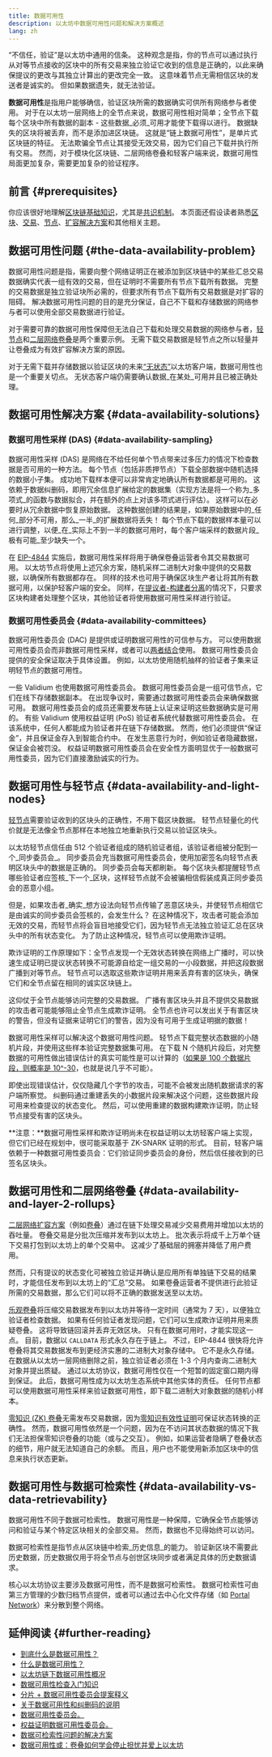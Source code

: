 ```yaml
---
title: 数据可用性
description: 以太坊中数据可用性问题和解决方案概述
lang: zh
---
```


“不信任，验证”是以太坊中通用的信条。 这种观念是指，你的节点可以通过执行从对等节点接收的区块中的所有交易来独立验证它收到的信息是正确的，以此来确保提议的更改与其独立计算出的更改完全一致。 这意味着节点无需相信区块的发送者是诚实的。 但如果数据遗失，就无法验证。

**数据可用性**是指用户能够确信，验证区块所需的数据确实可供所有网络参与者使用。 对于在以太坊一层网络上的全节点来说，数据可用性相对简单；全节点下载每个区块中所有数据的副本 - 这些数据_必须_可用才能使下载得以进行。 数据缺失的区块将被丢弃，而不是添加进区块链。 这就是“链上数据可用性”，是单片式区块链的特征。 无法欺骗全节点让其接受无效交易，因为它们自己下载并执行所有交易。 然而，对于模块化区块链、二层网络卷叠和轻客户端来说，数据可用性局面更加复杂，需要更加复杂的验证程序。

## 前言 {#prerequisites}

你应该很好地理解[区块链基础知识](/developers/docs/intro-to-ethereum/)，尤其是[共识机制](/developers/docs/consensus-mechanisms/)。 本页面还假设读者熟悉[区块](/developers/docs/blocks/)、[交易](/developers/docs/transactions/)、[节点](/developers/docs/nodes-and-clients/)、[扩容解决方案](/developers/docs/scaling/)和其他相关主题。

## 数据可用性问题 {#the-data-availability-problem}

数据可用性问题是指，需要向整个网络证明正在被添加到区块链中的某些汇总交易数据确实代表一组有效的交易，但在证明时不需要所有节点下载所有数据。 完整的交易数据是独立验证块所必需的，但要求所有节点下载所有交易数据是对扩容的阻碍。 解决数据可用性问题的目的是充分保证，自己不下载和存储数据的网络参与者可以使用全部交易数据进行验证。

对于需要可靠的数据可用性保障但无法自己下载和处理交易数据的网络参与者，[轻节点](/developers/docs/nodes-and-clients/light-clients)和[二层网络卷叠](/developers/docs/scaling)是两个重要示例。 无需下载交易数据是轻节点之所以轻量并让卷叠成为有效扩容解决方案的原因。

对于无需下载并存储数据以验证区块的未来[“无状态”](/roadmap/statelessness)以太坊客户端，数据可用性也是一个重要关切点。 无状态客户端仍需要确认数据_在某处_可用并且已被正确处理。

## 数据可用性解决方案 {#data-availability-solutions}

### 数据可用性采样 (DAS) {#data-availability-sampling}

数据可用性采样 (DAS) 是网络在不给任何单个节点带来过多压力的情况下检查数据是否可用的一种方法。 每个节点（包括非质押节点）下载全部数据中随机选择的数据小子集。 成功地下载样本便可以非常肯定地确认所有数据都是可用的。 这依赖于数据纠删码，即用冗余信息扩展给定的数据集（实现方法是将一个称为_多项式_的函数与数据拟合，并在额外的点上对该多项式进行评估）。 这样可以在必要时从冗余数据中恢复原始数据。 这种数据创建的结果是，如果原始数据中的_任何_部分不可用，那么_一半_的扩展数据将丢失！ 每个节点下载的数据样本量可以进行调整，以便_在_实际上不到一半的数据可用时，每个客户端采样的数据片段_极有可能_至少缺失一个。

在 [EIP-4844](/roadmap/danksharding) 实施后，数据可用性采样将用于确保卷叠运营者令其交易数据可用。 以太坊节点将使用上述冗余方案，随机采样二进制大对象中提供的交易数据，以确保所有数据都存在。 同样的技术也可用于确保区块生产者让将其所有数据可用，以保护轻客户端的安全。 同样，在[提议者-构建者分离](/roadmap/pbs)的情况下，只要求区块构建者处理整个区块，其他验证者将使用数据可用性采样进行验证。

### 数据可用性委员会 {#data-availability-committees}

数据可用性委员会 (DAC) 是提供或证明数据可用性的可信参与方。 可以使用数据可用性委员会而非数据可用性采样，或者可以[两者结合](https://hackmd.io/@vbuterin/sharding_proposal#Why-not-use-just-committees-and-not-DAS)使用。 数据可用性委员会提供的安全保证取决于具体设置。 例如，以太坊使用随机抽样的验证者子集来证明轻节点的数据可用性。

一些 Validium 也使用数据可用性委员会。 数据可用性委员会是一组可信节点，它们在线下存储数据副本。 在出现争议时，需要通过数据可用性委员会来确保数据可用。 数据可用性委员会的成员还需要发布链上认证来证明这些数据确实是可用的。 有些 Validium 使用权益证明 (PoS) 验证者系统代替数据可用性委员会。 在该系统中，任何人都能成为验证者并在链下存储数据。 然而，他们必须提供“保证金”，并且保证金存入到智能合约中。 在发生恶意行为时，例如验证者隐藏数据，保证金会被罚没。 权益证明数据可用性委员会在安全性方面明显优于一般数据可用性委员，因为它们直接激励诚实的行为。

## 数据可用性与轻节点 {#data-availability-and-light-nodes}

[轻节点](/developers/docs/nodes-and-clients/light-clients)需要验证收到的区块头的正确性，不用下载区块数据。 轻节点轻量化的代价就是无法像全节点那样在本地独立地重新执行交易以验证区块头。

以太坊轻节点信任由 512 个验证者组成的随机验证者组，该验证者组被分配到一个_同步委员会_。 同步委员会充当数据可用性委员会，使用加密签名向轻节点表明区块头中的数据是正确的。 同步委员会每天都刷新。 每个区块头都提醒轻节点哪些验证者应签核_下一个_区块，这样轻节点就不会被骗相信假装成真正同步委员会的恶意小组。

但是，如果攻击者_确实_想方设法向轻节点传输了恶意区块头，并使轻节点相信它是由诚实的同步委员会签核的，会发生什么？ 在这种情况下，攻击者可能会添加无效的交易，而轻节点将会盲目地接受它们，因为轻节点无法独立验证汇总在区块头中的所有状态变化。 为了防止这种情况，轻节点可以使用欺诈证明。

欺诈证明的工作原理如下：全节点发现一个无效状态转换在网络上广播时，可以快速生成证明已提议状态转换不可能源自给定一组交易的一小段数据，并把这段数据广播到对等节点。 轻节点可以选取这些欺诈证明并用来丢弃有害的区块头，确保它们和全节点留在相同的诚实区块链上。

这仰仗于全节点能够访问完整的交易数据。 广播有害区块头并且不提供交易数据的攻击者可能能够阻止全节点生成欺诈证明。 全节点也许可以发出关于有害区块的警告，但没有证据来证明它们的警告，因为没有可用于生成证明据的数据！

数据可用性采样可以解决这个数据可用性问题。 轻节点下载完整状态数据的小随机片段，并使用这些样本验证完整数据集可用。 在下载 N 个随机片段后，对完整数据的可用性做出错误估计的真实可能性是可以计算的（[如果是 100 个数据片段，则概率是 10^-30](https://dankradfeist.de/ethereum/2019/12/20/data-availability-checks.html)，也就是说几乎不可能）。

即使出现错误估计，仅仅隐藏几个字节的攻击，可能不会被发出随机数据请求的客户端所察觉。 纠删码通过重建丢失的小数据片段来解决这个问题，这些数据片段可用来检查提议的状态变化。 然后，可以使用重建的数据构建欺诈证明，防止轻节点接受有害的区块头。

**注意：**数据可用性采样和欺诈证明尚未在权益证明以太坊轻客户端上实现，但它们已经在规划中，很可能采取基于 ZK-SNARK 证明的形式。 目前，轻客户端依赖于一种数据可用性委员会：它们验证同步委员会的身份，然后信任接收到的已签名区块头。

## 数据可用性和二层网络卷叠 {#data-availability-and-layer-2-rollups}

[二层网络扩容方案](/layer-2/)（例如[卷叠](/glossary/#rollups)）通过在链下处理交易减少交易费用并增加以太坊的吞吐量。 卷叠交易是分批次压缩并发布到以太坊上。 批次表示将成千上万单个链下交易打包到以太坊上的单个交易中。 这减少了基础层的拥塞并降低了用户费用。

然而，只有提议的状态变化可被独立验证并确认是应用所有单独链下交易的结果时，才能信任发布到以太坊上的“汇总”交易。 如果卷叠运营者不提供进行此验证所需的交易数据，那么它们可以将不正确的数据发送至以太坊。

[乐观卷叠](/developers/docs/scaling/optimistic-rollups/)将压缩交易数据发布到以太坊并等待一定时间（通常为 7 天），以便独立验证者检查数据。 如果有任何验证者发现问题，它们可以生成欺诈证明并用来质疑卷叠。 这将导致链回滚并丢弃无效区块。 只有在数据可用时，才能实现这一点。 目前，数据以 `CALLDATA` 形式永久存在于链上。 不过，EIP-4844 很快将允许卷叠将其交易数据发布到更经济实惠的二进制大对象存储中。 它不是永久存储。 在数据从以太坊一层网络删除之前，独立验证者必须在 1-3 个月内查询二进制大对象并提出质疑。 通过以太坊协议，数据可用性仅在一个短暂的固定窗口期内得到保证。 此后，数据可用性成为以太坊生态系统中其他实体的责任。 任何节点都可以使用数据可用性采样来验证数据可用性，即下载二进制大对象数据的随机小样本。

[零知识 (ZK) 卷叠](/developers/docs/scaling/zk-rollups)无需发布交易数据，因为[零知识有效性证明](/glossary/#zk-proof)可保证状态转换的正确性。 然而，数据可用性依然是一个问题，因为在不访问其状态数据的情况下我们无法担保零知识卷叠的功能（或与之交互）。 例如，如果运营者隐瞒了卷叠状态的细节，用户就无法知道自己的余额。 而且，用户也不能使用新添加区块中的信息来执行状态更新。

## 数据可用性与数据可检索性 {#data-availability-vs-data-retrievability}

数据可用性不同于数据可检索性。 数据可用性是一种保障，它确保全节点能够访问和验证与某个特定区块相关的全部交易。 然而，数据也不见得始终可以访问。

数据可检索性是指节点从区块链中检索_历史信息_的能力。 验证新区块不需要此历史数据，历史数据仅用于将全节点与创世区块同步或者满足具体的历史数据请求。

核心以太坊协议主要涉及数据可用性，而不是数据可检索性。 数据可检索性可由第三方管理的少数归档节点提供，或者可以通过去中心化文件存储（如 [Portal Network](https://www.ethportal.net/)）来分散到整个网络。

## 延伸阅读 {#further-reading}

- [到底什么是数据可用性？](https://medium.com/blockchain-capital-blog/wtf-is-data-availability-80c2c95ded0f)
- [什么是数据可用性？](https://coinmarketcap.com/alexandria/article/what-is-data-availability)
- [以太坊链下数据可用性概况](https://blog.celestia.org/ethereum-off-chain-data-availability-landscape/)
- [数据可用性检查入门知识](https://dankradfeist.de/ethereum/2019/12/20/data-availability-checks.html)
- [分片 + 数据可用性委员会提案释义](https://hackmd.io/@vbuterin/sharding_proposal#ELI5-data-availability-sampling)
- [关于数据可用性和纠删码的说明](https://github.com/ethereum/research/wiki/A-note-on-data-availability-and-erasure-coding#can-an-attacker-not-circumvent-this-scheme-by-releasing-a-full-unavailable-block-but-then-only-releasing-individual-bits-of-data-as-clients-query-for-them)
- [数据可用性委员会。](https://medium.com/starkware/data-availability-e5564c416424)
- [权益证明数据可用性委员会。](https://blog.matter-labs.io/zkporter-a-breakthrough-in-l2-scaling-ed5e48842fbf)
- [数据可检索性问题的解决方案](https://notes.ethereum.org/@vbuterin/data_sharding_roadmap#Who-would-store-historical-data-under-sharding)
- [数据可用性或：卷叠如何学会停止担忧并爱上以太坊](https://ethereum2077.substack.com/p/data-availability-in-ethereum-rollups) 

